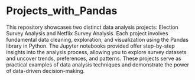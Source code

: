# Projects_with_Pandas
  This repository showcases two distinct data analysis projects: Election Survey Analysis and Netflix Survey Analysis. Each project involves fundamental data cleaning, exploration, and visualization using the Pandas library in Python. 
  The Jupyter notebooks provided offer step-by-step insights into the analysis process, allowing you to explore survey datasets and uncover trends, preferences, and patterns. 
  These projects serve as practical examples of data analysis techniques and demonstrate the power of data-driven decision-making.
